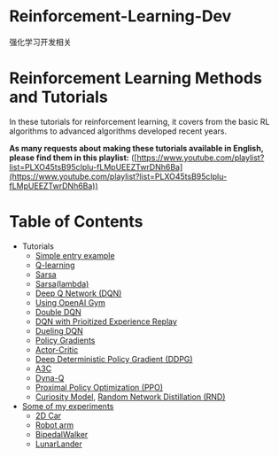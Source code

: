 # Reinforcement-Learning-Dev
强化学习开发相关


# Reinforcement Learning Methods and Tutorials

In these tutorials for reinforcement learning, it covers from the basic RL algorithms to advanced algorithms developed recent years.


**As many requests about making these tutorials available in English, please find them in this playlist:** ([https://www.youtube.com/playlist?list=PLXO45tsB95cIplu-fLMpUEEZTwrDNh6Ba](https://www.youtube.com/playlist?list=PLXO45tsB95cIplu-fLMpUEEZTwrDNh6Ba))

# Table of Contents

* Tutorials
    * [Simple entry example](https://github.com/MorvanZhou/Reinforcement-learning-with-tensorflow/tree/master/contents/1_command_line_reinforcement_learning)
    * [Q-learning](https://github.com/MorvanZhou/Reinforcement-learning-with-tensorflow/tree/master/contents/2_Q_Learning_maze)
    * [Sarsa](https://github.com/MorvanZhou/Reinforcement-learning-with-tensorflow/tree/master/contents/3_Sarsa_maze)
    * [Sarsa(lambda)](https://github.com/MorvanZhou/Reinforcement-learning-with-tensorflow/tree/master/contents/4_Sarsa_lambda_maze)
    * [Deep Q Network (DQN)](https://github.com/MorvanZhou/Reinforcement-learning-with-tensorflow/tree/master/contents/5_Deep_Q_Network)
    * [Using OpenAI Gym](https://github.com/MorvanZhou/Reinforcement-learning-with-tensorflow/tree/master/contents/6_OpenAI_gym)
    * [Double DQN](https://github.com/MorvanZhou/Reinforcement-learning-with-tensorflow/tree/master/contents/5.1_Double_DQN)
    * [DQN with Prioitized Experience Replay](https://github.com/MorvanZhou/Reinforcement-learning-with-tensorflow/tree/master/contents/5.2_Prioritized_Replay_DQN)
    * [Dueling DQN](https://github.com/MorvanZhou/Reinforcement-learning-with-tensorflow/tree/master/contents/5.3_Dueling_DQN)
    * [Policy Gradients](https://github.com/MorvanZhou/Reinforcement-learning-with-tensorflow/tree/master/contents/7_Policy_gradient_softmax)
    * [Actor-Critic](https://github.com/MorvanZhou/Reinforcement-learning-with-tensorflow/tree/master/contents/8_Actor_Critic_Advantage)
    * [Deep Deterministic Policy Gradient (DDPG)](https://github.com/MorvanZhou/Reinforcement-learning-with-tensorflow/tree/master/contents/9_Deep_Deterministic_Policy_Gradient_DDPG)
    * [A3C](https://github.com/MorvanZhou/Reinforcement-learning-with-tensorflow/tree/master/contents/10_A3C)
    * [Dyna-Q](https://github.com/MorvanZhou/Reinforcement-learning-with-tensorflow/tree/master/contents/11_Dyna_Q)
    * [Proximal Policy Optimization (PPO)](https://github.com/MorvanZhou/Reinforcement-learning-with-tensorflow/tree/master/contents/12_Proximal_Policy_Optimization)
    * [Curiosity Model](/contents/Curiosity_Model), [Random Network Distillation (RND)](/contents/Curiosity_Model/Random_Network_Distillation.py)
* [Some of my experiments](https://github.com/MorvanZhou/Reinforcement-learning-with-tensorflow/tree/master/experiments)
    * [2D Car](https://github.com/MorvanZhou/Reinforcement-learning-with-tensorflow/tree/master/experiments/2D_car)
    * [Robot arm](https://github.com/MorvanZhou/Reinforcement-learning-with-tensorflow/tree/master/experiments/Robot_arm)
    * [BipedalWalker](https://github.com/MorvanZhou/Reinforcement-learning-with-tensorflow/tree/master/experiments/Solve_BipedalWalker)
    * [LunarLander](https://github.com/MorvanZhou/Reinforcement-learning-with-tensorflow/tree/master/experiments/Solve_LunarLander)
